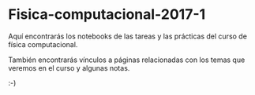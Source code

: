 # Fisica-computacional-2017-1

Aquí encontrarás los notebooks de las tareas y las prácticas del curso de física computacional. 

También encontrarás vínculos a páginas relacionadas con los temas que veremos en el curso y algunas notas. 

:-)
